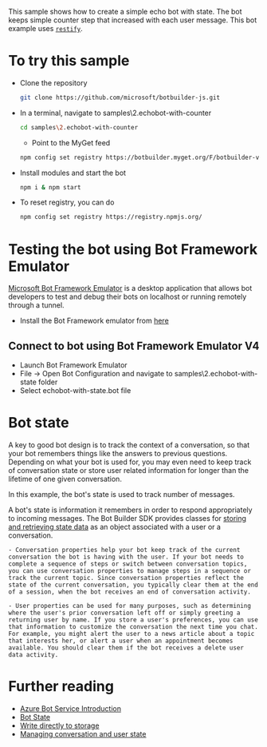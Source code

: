 This sample shows how to create a simple echo bot with state. The bot keeps simple counter step that increased with each user message. This bot example uses [`restify`](https://www.npmjs.com/package/restify). 

# To try this sample
- Clone the repository
    ```bash
    git clone https://github.com/microsoft/botbuilder-js.git
    ```
- In a terminal, navigate to samples\2.echobot-with-counter
    ```bash
    cd samples\2.echobot-with-counter
    ```
    - Point to the MyGet feed 
    ```bash
    npm config set registry https://botbuilder.myget.org/F/botbuilder-v4-js-daily/npm/
    ```
- Install modules and start the bot
    ```bash
    npm i & npm start
    ```
- To reset registry, you can do
    ```bash
    npm config set registry https://registry.npmjs.org/
    ```

# Testing the bot using Bot Framework Emulator
[Microsoft Bot Framework Emulator](https://github.com/microsoft/botframework-emulator) is a desktop application that allows bot developers to test and debug their bots on localhost or running remotely through a tunnel.

- Install the Bot Framework emulator from [here](https://aka.ms/botframework-emulator)

## Connect to bot using Bot Framework Emulator **V4**
- Launch Bot Framework Emulator
- File -> Open Bot Configuration and navigate to samples\2.echobot-with-state folder
- Select echobot-with-state.bot file

# Bot state
A key to good bot design is to track the context of a conversation, so that your bot remembers things like the answers to previous questions. Depending on what your bot is used for, you may even need to keep track of conversation state or store user related information for longer than the lifetime of one given conversation.

In this example, the bot's state is used to track number of messages.

 A bot's state is information it remembers in order to respond appropriately to incoming messages. The Bot Builder SDK provides classes for [storing and retrieving state data](https://docs.microsoft.com/en-us/azure/bot-service/bot-builder-howto-v4-state?view=azure-bot-service-4.0&tabs=js) as an object associated with a user or a conversation.

    - Conversation properties help your bot keep track of the current conversation the bot is having with the user. If your bot needs to complete a sequence of steps or switch between conversation topics, you can use conversation properties to manage steps in a sequence or track the current topic. Since conversation properties reflect the state of the current conversation, you typically clear them at the end of a session, when the bot receives an end of conversation activity.

    - User properties can be used for many purposes, such as determining where the user's prior conversation left off or simply greeting a returning user by name. If you store a user's preferences, you can use that information to customize the conversation the next time you chat. For example, you might alert the user to a news article about a topic that interests her, or alert a user when an appointment becomes available. You should clear them if the bot receives a delete user data activity.

# Further reading
- [Azure Bot Service Introduction](https://docs.microsoft.com/en-us/azure/bot-service/bot-service-overview-introduction?view=azure-bot-service-4.0)
- [Bot State](https://docs.microsoft.com/en-us/azure/bot-service/bot-builder-storage-concept?view=azure-bot-service-4.0)
- [Write directly to storage](https://docs.microsoft.com/en-us/azure/bot-service/bot-builder-howto-v4-storage?view=azure-bot-service-4.0&tabs=jsechoproperty%2Ccsetagoverwrite%2Ccsetag)
- [Managing conversation and user state](https://docs.microsoft.com/en-us/azure/bot-service/bot-builder-howto-v4-state?view=azure-bot-service-4.0&tabs=js)
